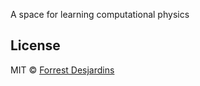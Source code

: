 A space for learning computational physics

## License

MIT © [Forrest Desjardins](https://github.com/fdesjardins)

